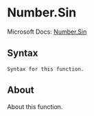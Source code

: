 ---
---

# Number.Sin

Microsoft Docs: [Number.Sin](https://docs.microsoft.com/en-us/powerquery-m/number-sin)

## Syntax

```
Syntax for this function.
```

## About

About this function.

